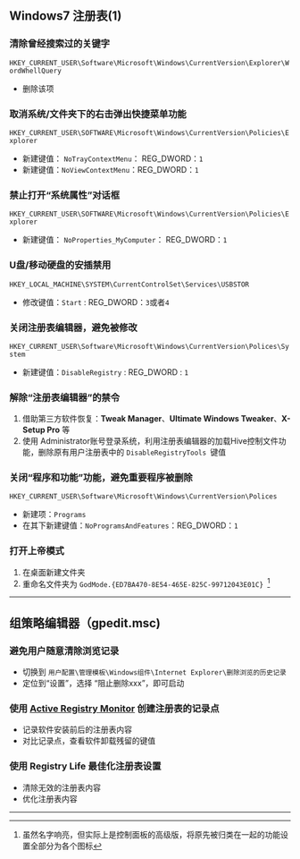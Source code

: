 ## Windows7 注册表(1)

### 清除曾经搜索过的关键字

`HKEY_CURRENT_USER\Software\Microsoft\Windows\CurrentVersion\Explorer\WordWhellQuery`

- 删除该项

### 取消系统/文件夹下的右击弹出快捷菜单功能

`HKEY_CURRENT_USER\SOFTWARE\Microsoft\Windows\CurrentVersion\Policies\Explorer`

- 新建键值： `NoTrayContextMenu`： REG_DWORD：`1`
- 新建键值：`NoViewContextMenu`：REG_DWORD：`1`

### 禁止打开“系统属性”对话框

`HKEY_CURRENT_USER\SOFTWARE\Microsoft\Windows\CurrentVersion\Policies\Explorer`

- 新建键值： `NoProperties_MyComputer`： REG_DWORD：`1`

### U盘/移动硬盘的安插禁用

`HKEY_LOCAL_MACHINE\SYSTEM\CurrentControlSet\Services\USBSTOR`

- 修改键值：`Start` : REG_DWORD：`3`或者`4`

### 关闭注册表编辑器，避免被修改

`HKEY_CURRENT_USER\Software\Microsoft\Windows\CurrentVersion\Polices\System`

- 新建键值：`DisableRegistry` : REG_DWORD : `1`

### 解除“注册表编辑器”的禁令

1.  借助第三方软件恢复：**Tweak Manager**、**Ultimate Windows Tweaker**、**X-Setup Pro** 等
2. 使用 Administrator账号登录系统，利用注册表编辑器的加载Hive控制文件功能，删除原有用户注册表中的 `DisableRegistryTools `键值

### 关闭“程序和功能”功能，避免重要程序被删除

`HKEY_CURRENT_USER\Software\Microsoft\Windows\CurrentVersion\Polices`

- 新建项：`Programs`
- 在其下新建键值：`NoProgramsAndFeatures`：REG_DWORD：`1`

### 打开上帝模式

1. 在桌面新建文件夹
2. 重命名文件夹为 `GodMode.{ED7BA470-8E54-465E-825C-99712043E01C} `[^1]

---

## 组策略编辑器（gpedit.msc)

### 避免用户随意清除浏览记录

- 切换到 `用户配置\管理模板\Windows组件\Internet Explorer\删除浏览的历史记录`
- 定位到“设置”，选择 “阻止删除xxx”，即可启动

### 使用 [Active Registry Monitor](https://www.devicelock.com/arm/) 创建注册表的记录点

- 记录软件安装前后的注册表内容
- 对比记录点，查看软件卸载残留的键值

### 使用 Registry Life 最佳化注册表设置

- 清除无效的注册表内容
- 优化注册表内容



---

[^1]: 虽然名字响亮，但实际上是控制面板的高级版，将原先被归类在一起的功能设置全部分为各个图标